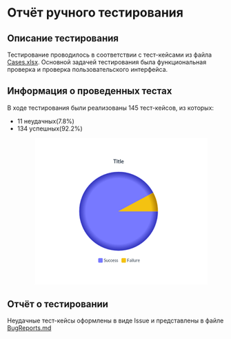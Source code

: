 <h1>Отчёт ручного тестирования</h1>
<h2>Описание тестирования</h2>
Тестирование проводилось в соответствии с тест-кейсами из файла <a href = "Cases.xlsx">Cases.xlsx</a>. 
Основной задачей тестирования была функциональная проверка и проверка пользовательского интерфейса. 

<h2>Информация о проведенных тестах</h2>
В ходе тестирования были реализованы 145 тест-кейсов, из которых:
<ul>
  <li>11 неудачных(7.8%)</li>
  <li>134 успешных(92.2%)</li>
  <figure>
    <img src ="Диаграмма ручное тестирование.png"
  </figure>
</ul>

<h2>Отчёт о тестировании</h2>
Неудачные тест-кейсы оформлены в виде Issue и представлены в файле <a href = "BugReports.md">BugReports.md</a>
